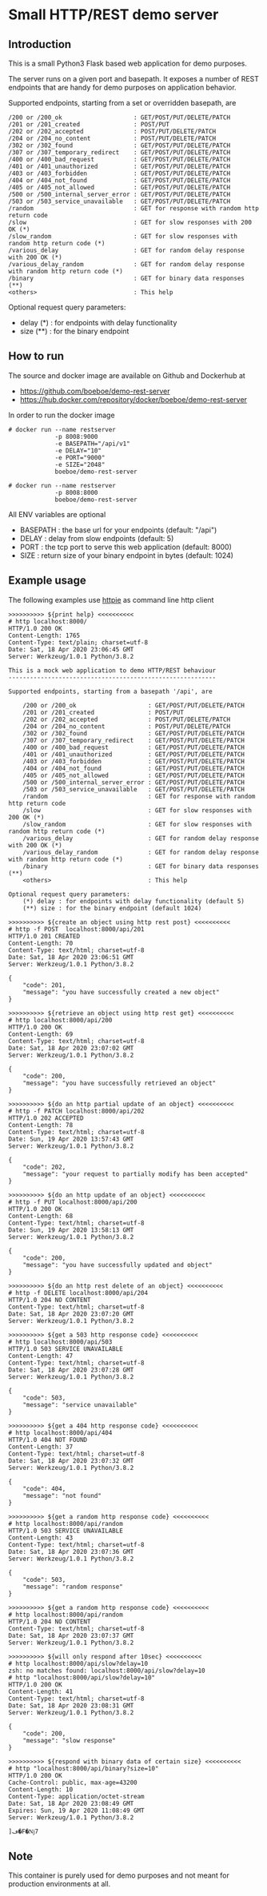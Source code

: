 # Small HTTP/REST demo server

## Introduction

This is a small Python3 Flask based web application for demo purposes.

The server runs on a given port and basepath. It exposes a number of 
REST endpoints that are handy for demo purposes on application behavior.

Supported endpoints, starting from a set or overridden basepath, are

    /200 or /200_ok                    : GET/POST/PUT/DELETE/PATCH
    /201 or /201_created               : POST/PUT
    /202 or /202_accepted              : POST/PUT/DELETE/PATCH
    /204 or /204_no_content            : POST/PUT/DELETE/PATCH
    /302 or /302_found                 : GET/POST/PUT/DELETE/PATCH
    /307 or /307_temporary_redirect    : GET/POST/PUT/DELETE/PATCH
    /400 or /400_bad_request           : GET/POST/PUT/DELETE/PATCH
    /401 or /401_unauthorized          : GET/POST/PUT/DELETE/PATCH
    /403 or /403_forbidden             : GET/POST/PUT/DELETE/PATCH
    /404 or /404_not_found             : GET/POST/PUT/DELETE/PATCH
    /405 or /405_not_allowed           : GET/POST/PUT/DELETE/PATCH
    /500 or /500_internal_server_error : GET/POST/PUT/DELETE/PATCH
    /503 or /503_service_unavailable   : GET/POST/PUT/DELETE/PATCH
    /random                            : GET for response with random http return code
    /slow                              : GET for slow responses with 200 OK (*)
    /slow_random                       : GET for slow responses with random http return code (*)
    /various_delay                     : GET for random delay response with 200 OK (*)
    /various_delay_random              : GET for random delay response with random http return code (*)
    /binary                            : GET for binary data responses (**)
    <others>                           : This help

Optional request query parameters:
 - delay (*) : for endpoints with delay functionality
 - size (**) : for the binary endpoint

## How to run

The source and docker image are available on Github and Dockerhub at

 - https://github.com/boeboe/demo-rest-server
 - https://hub.docker.com/repository/docker/boeboe/demo-rest-server

In order to run the docker image

```console
# docker run --name restserver
             -p 8008:9000
             -e BASEPATH="/api/v1"
             -e DELAY="10"
             -e PORT="9000"
             -e SIZE="2048"
             boeboe/demo-rest-server

# docker run --name restserver
             -p 8008:8000
             boeboe/demo-rest-server
```

All ENV variables are optional

 - BASEPATH : the base url for your endpoints (default: "/api")
 - DELAY    : delay from slow endpoints (default: 5)
 - PORT     : the tcp port to serve this web application (default: 8000)
 - SIZE     : return size of your binary endpoint in bytes (default: 1024)


## Example usage

The following examples use [httpie](https://httpie.org) as command line http client

```console
>>>>>>>>>> ${print help} <<<<<<<<<<
# http localhost:8000/
HTTP/1.0 200 OK
Content-Length: 1765
Content-Type: text/plain; charset=utf-8
Date: Sat, 18 Apr 2020 23:06:45 GMT
Server: Werkzeug/1.0.1 Python/3.8.2

This is a mock web application to demo HTTP/REST behaviour
----------------------------------------------------------

Supported endpoints, starting from a basepath '/api', are

    /200 or /200_ok                    : GET/POST/PUT/DELETE/PATCH
    /201 or /201_created               : POST/PUT
    /202 or /202_accepted              : POST/PUT/DELETE/PATCH
    /204 or /204_no_content            : POST/PUT/DELETE/PATCH
    /302 or /302_found                 : GET/POST/PUT/DELETE/PATCH
    /307 or /307_temporary_redirect    : GET/POST/PUT/DELETE/PATCH
    /400 or /400_bad_request           : GET/POST/PUT/DELETE/PATCH
    /401 or /401_unauthorized          : GET/POST/PUT/DELETE/PATCH
    /403 or /403_forbidden             : GET/POST/PUT/DELETE/PATCH
    /404 or /404_not_found             : GET/POST/PUT/DELETE/PATCH
    /405 or /405_not_allowed           : GET/POST/PUT/DELETE/PATCH
    /500 or /500_internal_server_error : GET/POST/PUT/DELETE/PATCH
    /503 or /503_service_unavailable   : GET/POST/PUT/DELETE/PATCH
    /random                            : GET for response with random http return code
    /slow                              : GET for slow responses with 200 OK (*)
    /slow_random                       : GET for slow responses with random http return code (*)
    /various_delay                     : GET for random delay response with 200 OK (*)
    /various_delay_random              : GET for random delay response with random http return code (*)
    /binary                            : GET for binary data responses (**)
    <others>                           : This help

Optional request query parameters:
    (*) delay : for endpoints with delay functionality (default 5)
    (**) size : for the binary endpoint (default 1024)

>>>>>>>>>> ${create an object using http rest post} <<<<<<<<<<
# http -f POST  localhost:8000/api/201
HTTP/1.0 201 CREATED
Content-Length: 70
Content-Type: text/html; charset=utf-8
Date: Sat, 18 Apr 2020 23:06:51 GMT
Server: Werkzeug/1.0.1 Python/3.8.2

{
    "code": 201,
    "message": "you have successfully created a new object"
}

>>>>>>>>>> ${retrieve an object using http rest get} <<<<<<<<<<
# http localhost:8000/api/200
HTTP/1.0 200 OK
Content-Length: 69
Content-Type: text/html; charset=utf-8
Date: Sat, 18 Apr 2020 23:07:02 GMT
Server: Werkzeug/1.0.1 Python/3.8.2

{
    "code": 200,
    "message": "you have successfully retrieved an object"
}

>>>>>>>>>> ${do an http partial update of an object} <<<<<<<<<<
# http -f PATCH localhost:8000/api/202
HTTP/1.0 202 ACCEPTED
Content-Length: 78
Content-Type: text/html; charset=utf-8
Date: Sun, 19 Apr 2020 13:57:43 GMT
Server: Werkzeug/1.0.1 Python/3.8.2

{
    "code": 202,
    "message": "your request to partially modify has been accepted"
}

>>>>>>>>>> ${do an http update of an object} <<<<<<<<<<
# http -f PUT localhost:8000/api/200
HTTP/1.0 200 OK
Content-Length: 68
Content-Type: text/html; charset=utf-8
Date: Sun, 19 Apr 2020 13:58:13 GMT
Server: Werkzeug/1.0.1 Python/3.8.2

{
    "code": 200,
    "message": "you have successfully updated and object"
}

>>>>>>>>>> ${do an http rest delete of an object} <<<<<<<<<<
# http -f DELETE localhost:8000/api/204
HTTP/1.0 204 NO CONTENT
Content-Type: text/html; charset=utf-8
Date: Sat, 18 Apr 2020 23:07:20 GMT
Server: Werkzeug/1.0.1 Python/3.8.2

>>>>>>>>>> ${get a 503 http response code} <<<<<<<<<<
# http localhost:8000/api/503
HTTP/1.0 503 SERVICE UNAVAILABLE
Content-Length: 47
Content-Type: text/html; charset=utf-8
Date: Sat, 18 Apr 2020 23:07:28 GMT
Server: Werkzeug/1.0.1 Python/3.8.2

{
    "code": 503,
    "message": "service unavailable"
}

>>>>>>>>>> ${get a 404 http response code} <<<<<<<<<<
# http localhost:8000/api/404
HTTP/1.0 404 NOT FOUND
Content-Length: 37
Content-Type: text/html; charset=utf-8
Date: Sat, 18 Apr 2020 23:07:32 GMT
Server: Werkzeug/1.0.1 Python/3.8.2

{
    "code": 404,
    "message": "not found"
}

>>>>>>>>>> ${get a random http response code} <<<<<<<<<<
# http localhost:8000/api/random
HTTP/1.0 503 SERVICE UNAVAILABLE
Content-Length: 43
Content-Type: text/html; charset=utf-8
Date: Sat, 18 Apr 2020 23:07:36 GMT
Server: Werkzeug/1.0.1 Python/3.8.2

{
    "code": 503,
    "message": "random response"
}

>>>>>>>>>> ${get a random http response code} <<<<<<<<<<
# http localhost:8000/api/random
HTTP/1.0 204 NO CONTENT
Content-Type: text/html; charset=utf-8
Date: Sat, 18 Apr 2020 23:07:37 GMT
Server: Werkzeug/1.0.1 Python/3.8.2

>>>>>>>>>> ${will only respond after 10sec} <<<<<<<<<<
# http localhost:8000/api/slow?delay=10 
zsh: no matches found: localhost:8000/api/slow?delay=10
# http "localhost:8000/api/slow?delay=10"
HTTP/1.0 200 OK
Content-Length: 41
Content-Type: text/html; charset=utf-8
Date: Sat, 18 Apr 2020 23:08:31 GMT
Server: Werkzeug/1.0.1 Python/3.8.2

{
    "code": 200,
    "message": "slow response"
}

>>>>>>>>>> ${respond with binary data of certain size} <<<<<<<<<<
# http "localhost:8000/api/binary?size=10"
HTTP/1.0 200 OK
Cache-Control: public, max-age=43200
Content-Length: 10
Content-Type: application/octet-stream
Date: Sat, 18 Apr 2020 23:08:49 GMT
Expires: Sun, 19 Apr 2020 11:08:49 GMT
Server: Werkzeug/1.0.1 Python/3.8.2

]ڡ�F�ǋ7
```

## Note

This container is purely used for demo purposes and not meant for production 
environments at all. 
